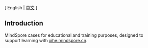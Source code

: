 \[ English | [中文](README_zh.md) \]
## Introduction
MindSpore cases for educational and training purposes, designed to support learning with [xihe.mindspore.cn](https://xihe.mindspore.cn).
